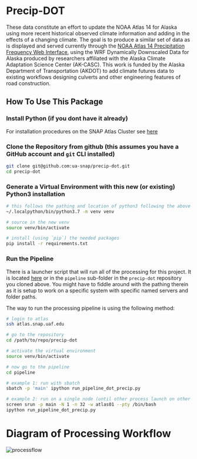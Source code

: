 # Precip-DOT

These data constitute an effort to update the NOAA Atlas 14 for Alaska using more recent historical observed climate information and adding in the effects of a changing climate. The goal is to produce a similar set of data as is displayed and served currently through the [NOAA Atlas 14 Precipitation Frequency Web Interface](https://hdsc.nws.noaa.gov/hdsc/pfds/pfds_map_ak.html), using the WRF Dynamically Downscaled Data for Alaska produced by researchers affiliated with the Alaska Climate Adaptation Science Center (AK-CASC). This work is funded by the Alaska Department of Transportation (AKDOT) to add climate futures data to existing workflows designing culverts and other engineering features of road construction.


## How To Use This Package

### Install Python (if you dont have it already)
For installation procedures on the SNAP Atlas Cluster see [here](https://github.com/ua-snap/precip-dot/blob/master/other_scripts/How_To_Install_and_Use_Python_on_Atlas.md)

### Clone the Repository from github (this assumes you have a GitHub account and `git` CLI installed)
```sh
git clone git@github.com:ua-snap/precip-dot.git
cd precip-dot
```

### Generate a Virtual Environment with this new (or existing) Python3 installation
```sh
# this follows the pathing and location of python3 following the above install steps
~/.localpython/bin/python3.7 -m venv venv

# source in the new venv
source venv/bin/activate

# install (using `pip`) the needed packages
pip install -r requirements.txt
```

### Run the Pipeline
There is a launcher script that will run all of the processing for this project.  It is located [here](https://github.com/ua-snap/precip-dot/blob/master/pipeline/run_pipeline_dot_precip.py) or in the `pipeline` sub-folder in the `precip-dot` repository you cloned above. You might have to fiddle around with the pathing therein as it is setup to work on a specific system with specific named servers and folder paths.

The way to run the processing pipeline is using the following method:

```sh
# login to atlas
ssh atlas.snap.uaf.edu

# go to the repository
cd /path/to/repo/precip-dot

# activate the virtual environment
source venv/bin/activate

# now go to the pipeline
cd pipeline

# example 1: run with sbatch
sbatch -p 'main' ipython run_pipeline_dot_precip.py

# example 2: run on a single node (until other process launch on other nodes)
screen srun -p main -N 1 -n 32 -w atlas01 --pty /bin/bash
ipython run_pipeline_dot_precip.py

``` 

# Diagram of Processing Workflow

![processflow](https://github.com/ua-snap/precip-dot/blob/master/documents/DOT_Project_ProcessFlow.png)
